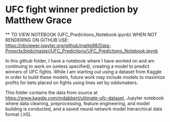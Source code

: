 # UFC fight winner prediction by Matthew Grace

** TO VIEW NOTEBOOK (UFC_Predictions_Notebook.ipynb) WHEN NOT RENDERING ON GITHUB USE: https://nbviewer.jupyter.org/github/mattg98/Data-Projects/blob/master/UFC_Predictions/UFC_Predictions_Notebook.ipynb

In this github folder, I have a notebook where I have worked on and am continuing to work on (unless specified), creating a model
to predict winners of UFC fights. While I am starting out using a dataset from Kaggle in order to build these models, future work may include models to maximize profits for bets placed on fights using lines set by oddsmakers.

This folder contains the data from source at https://www.kaggle.com/mdabbert/ultimate-ufc-dataset, Jupyter notebook where data cleaning, preprocessing, feature engineering, and model building is conducted, and a saved neural network model hierarchical data format (.h5).
